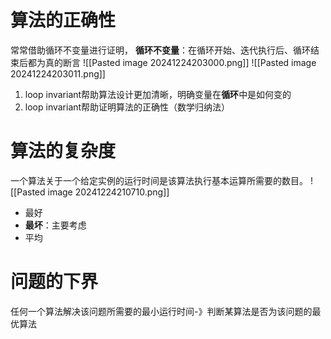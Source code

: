 # 算法的正确性
常常借助循环不变量进行证明，
**循环不变量**：在循环开始、迭代执行后、循环结束后都为真的断言
![[Pasted image 20241224203000.png]]
![[Pasted image 20241224203011.png]]
1. loop invariant帮助算法设计更加清晰，明确变量在**循环**中是如何变的
2. loop invariant帮助证明算法的正确性（数学归纳法）
# 算法的复杂度
一个算法关于一个给定实例的运行时间是该算法执行基本运算所需要的数目。
![[Pasted image 20241224210710.png]]
* 最好
* **最坏**：主要考虑
* 平均
# 问题的下界
任何一个算法解决该问题所需要的最小运行时间-》判断某算法是否为该问题的最优算法